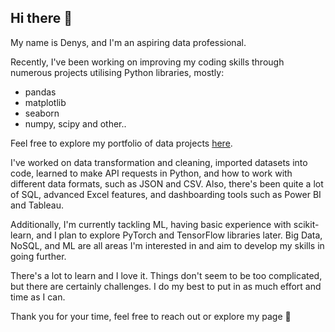 ## Hi there 👋

My name is Denys, and I'm an aspiring data professional.  

Recently, I've been working on improving my coding skills through numerous projects utilising Python libraries, mostly:
- pandas
- matplotlib
- seaborn
- numpy, scipy and other..

Feel free to explore my portfolio of data projects [here](https://github.com/NephriteLabs/Portfolio).

I've worked on data transformation and cleaning, imported datasets into code, learned to make API requests in Python, and how to work with different data formats, such as JSON and CSV. 
Also, there's been quite a lot of SQL, advanced Excel features, and dashboarding tools such as Power BI and Tableau.

Additionally, I'm currently tackling ML, having basic experience with scikit-learn, and I plan to explore PyTorch and TensorFlow libraries later.
Big Data, NoSQL, and ML are all areas I'm interested in and aim to develop my skills in going further.

There's a lot to learn and I love it. Things don't seem to be too complicated, but there are certainly challenges. 
I do my best to put in as much effort and time as I can.

Thank you for your time, feel free to reach out or explore my page 🙂
